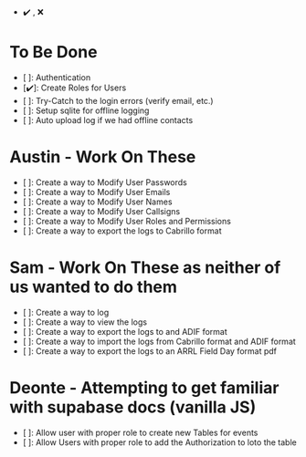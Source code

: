 - ✔️ , ❌ 

# To Be Done
- [ ]: Authentication
- [✔️]: Create Roles for Users
- [ ]: Try-Catch to the login errors (verify email, etc.)
- [ ]: Setup sqlite for offline logging
- [ ]: Auto upload log if we had offline contacts

# Austin - Work On These
- [ ]: Create a way to Modify User Passwords
- [ ]: Create a way to Modify User Emails
- [ ]: Create a way to Modify User Names
- [ ]: Create a way to Modify User Callsigns
- [ ]: Create a way to Modify User Roles and Permissions
- [ ]: Create a way to export the logs to Cabrillo format

# Sam - Work On These as neither of us wanted to do them
- [ ]: Create a way to log
- [ ]: Create a way to view the logs
- [ ]: Create a way to export the logs to and ADIF format
- [ ]: Create a way to import the logs from Cabrillo format and ADIF format
- [ ]: Create a way to export the logs to an ARRL Field Day format pdf


# Deonte - Attempting to get familiar with supabase docs (vanilla JS)
- [ ]: Allow user with proper role to create new Tables for events
- [ ]: Allow Users with proper role to add the Authorization to loto the table